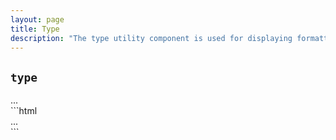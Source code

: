 ```yaml
---
layout: page
title: Type
description: "The type utility component is used for displaying formatted text like you would see in a blog post or document."
---
```


<h2 class="h2"><code>type</code></h2>

<div class="demo">
  <div class="demo__render">
<div class="type" markdown="1">
...
</div>
  </div>
  <div class="demo__code" markdown="1">
```html
<div class="type">
  ...
</div>
```
  </div>
</div>